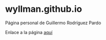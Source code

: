 # wyllman.github.io
Página personal de Guillermo Rodríguez Pardo

Enlace a la página [aquí](https://wyllman.github.io/)
